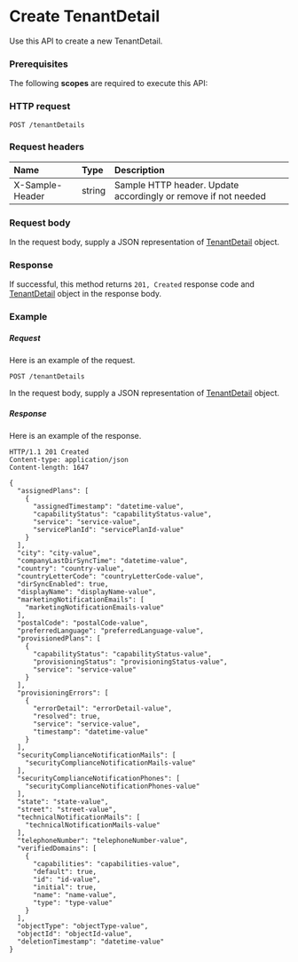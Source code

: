 # Create TenantDetail

Use this API to create a new TenantDetail.
### Prerequisites
The following **scopes** are required to execute this API: 
### HTTP request
<!-- { "blockType": "ignored" } -->
```http
POST /tenantDetails

```
### Request headers
| Name       | Type | Description|
|:---------------|:--------|:----------|
| X-Sample-Header  | string  | Sample HTTP header. Update accordingly or remove if not needed|

### Request body
In the request body, supply a JSON representation of [TenantDetail](../resources/tenantdetail.md) object.


### Response
If successful, this method returns `201, Created` response code and [TenantDetail](../resources/tenantdetail.md) object in the response body.

### Example
##### Request
Here is an example of the request.
<!-- {
  "blockType": "request",
  "name": "create_tenantdetail_from_tenantdetails"
}-->
```http
POST /tenantDetails
```
In the request body, supply a JSON representation of [TenantDetail](../resources/tenantdetail.md) object.
##### Response
Here is an example of the response.
<!-- {
  "blockType": "response",
  "truncated": false,
  "@odata.type": "microsoft.graph.tenantdetail"
} -->
```http
HTTP/1.1 201 Created
Content-type: application/json
Content-length: 1647

{
  "assignedPlans": [
    {
      "assignedTimestamp": "datetime-value",
      "capabilityStatus": "capabilityStatus-value",
      "service": "service-value",
      "servicePlanId": "servicePlanId-value"
    }
  ],
  "city": "city-value",
  "companyLastDirSyncTime": "datetime-value",
  "country": "country-value",
  "countryLetterCode": "countryLetterCode-value",
  "dirSyncEnabled": true,
  "displayName": "displayName-value",
  "marketingNotificationEmails": [
    "marketingNotificationEmails-value"
  ],
  "postalCode": "postalCode-value",
  "preferredLanguage": "preferredLanguage-value",
  "provisionedPlans": [
    {
      "capabilityStatus": "capabilityStatus-value",
      "provisioningStatus": "provisioningStatus-value",
      "service": "service-value"
    }
  ],
  "provisioningErrors": [
    {
      "errorDetail": "errorDetail-value",
      "resolved": true,
      "service": "service-value",
      "timestamp": "datetime-value"
    }
  ],
  "securityComplianceNotificationMails": [
    "securityComplianceNotificationMails-value"
  ],
  "securityComplianceNotificationPhones": [
    "securityComplianceNotificationPhones-value"
  ],
  "state": "state-value",
  "street": "street-value",
  "technicalNotificationMails": [
    "technicalNotificationMails-value"
  ],
  "telephoneNumber": "telephoneNumber-value",
  "verifiedDomains": [
    {
      "capabilities": "capabilities-value",
      "default": true,
      "id": "id-value",
      "initial": true,
      "name": "name-value",
      "type": "type-value"
    }
  ],
  "objectType": "objectType-value",
  "objectId": "objectId-value",
  "deletionTimestamp": "datetime-value"
}
```

<!-- uuid: 6de5c5de-f62e-47e3-ade7-2b563157c683
2015-10-19 09:46:37 UTC -->
<!-- {
  "type": "#page.annotation",
  "description": "Create TenantDetail",
  "keywords": "",
  "section": "documentation",
  "tocPath": ""
}-->